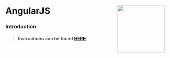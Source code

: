 # AngularJS <img align="right" src="https://github.com/Learning-Fuze/prototypes_C11.16/blob/assets/assets/images/logos/LF_LOGO.png?raw=true" width="150">
### Introduction

>#### Instructions can be found <a href="http://learning-fuze.github.io/prototypes_C11.16/#/AngularJS-Intro" target="_blank">HERE</a>